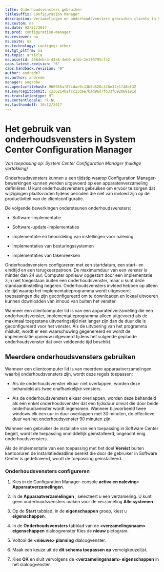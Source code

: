```yaml
---
title: Onderhoudsvensters gebruiken
titleSuffix: Configuration Manager
description: Verzamelingen en onderhoudsvensters gebruiken clients in System Center Configuration Manager effectief te beheren.
ms.custom: na
ms.date: 02/22/2017
ms.prod: configuration-manager
ms.reviewer: na
ms.suite: na
ms.technology: configmgr-other
ms.tgt_pltfrm: na
ms.topic: article
ms.assetid: 4564ebcb-41a8-4eb0-afdb-2e1f0795cfa2
caps.latest.revision: "6"
caps.handback.revision: "0"
author: andredm7
ms.author: andredm
manager: angrobe
ms.openlocfilehash: 960955af87cdae9c43b5b520c348e32e1f48ef32
ms.sourcegitcommit: c236214b2fcc13dae7bad96d7fb33f692868191d
ms.translationtype: MT
ms.contentlocale: nl-NL
ms.lasthandoff: 10/12/2017
---
```

# <a name="how-to-use-maintenance-windows-in-system-center-configuration-manager"></a>Het gebruik van onderhoudsvensters in System Center Configuration Manager

*Van toepassing op: System Center Configuration Manager (huidige vertakking)*

Onderhoudsvensters kunnen u een tijdstip waarop Configuration Manager-bewerkingen kunnen worden uitgevoerd op een apparatenverzameling definiëren. U kunt onderhoudsvensters gebruiken om ervoor te zorgen dat wijzigingen plaatsvinden tijdens perioden die niet van invloed zijn op de productiviteit van de clientconfiguratie.  

 De volgende bewerkingen ondersteunen onderhoudsvensters:  

-   Software-implementatie  

-   Software-update-implementaties  

-   Implementatie en beoordeling van instellingen voor naleving  

-   Implementaties van besturingssystemen  

-   Implementaties van takenreeksen  

 Onderhoudsvensters configureren met een startdatum, een start- en eindtijd en een terugkeerpatroon. De maximumduur van een venster is minder dan 24 uur. Computer opnieuw opgestart door een implementatie zijn niet toegestaan buiten een onderhoudsvenster, maar u kunt deze standaardinstelling negeren. Onderhoudsvensters invloed hebben op alleen de tijd waarop het implementatieprogramma wordt uitgevoerd; toepassingen die zijn geconfigureerd om te downloaden en lokaal uitvoeren kunnen downloaden van inhoud van buiten het venster.  

 Wanneer een clientcomputer lid is van een apparatenverzameling die een onderhoudsvenster, implementatieprogramma alleen uitgevoerd als de maximaal toegestane uitvoeringstijd niet langer zijn dan de duur die is geconfigureerd voor het venster. Als de uitvoering van het programma mislukt, wordt er een waarschuwing gegenereerd en wordt de implementatie opnieuw uitgevoerd tijdens het volgende geplande onderhoudsvenster dat over voldoende tijd beschikt.  

## <a name="using-multiple-maintenance-windows"></a>Meerdere onderhoudsvensters gebruiken  
 Wanneer een clientcomputer lid is van meerdere apparaatverzamelingen waarbij onderhoudsvensters zijn, wordt deze regels toepassen:  

-   Als de onderhoudsvenster elkaar niet overlappen, worden deze behandeld als twee onafhankelijke vensters.  

-   Als de onderhoudsvensters elkaar overlappen, worden deze behandeld als één enkel onderhoudsvenster dat een tijdsduur omvat die door beide onderhoudsvenster wordt ingenomen. Wanneer bijvoorbeeld twee windows elk een uur in duur overlappen met 30 minuten, de effectieve duur van het onderhoudsvenster 90 minuten zijn.  

 Wanneer een gebruiker de installatie van een toepassing in Software Center begint, wordt de toepassing onmiddellijk geïnstalleerd, ongeacht enig onderhoudsvensters.  

 Als de implementatie van een toepassing met het doel **Vereist** buiten kantooruren de installatiedeadline bereikt die door de gebruiker in Software Center is gedefinieerd, wordt de toepassing geïnstalleerd.  

### <a name="how-to-configure-maintenance-windows"></a>Onderhoudsvensters configureren  

1.  Kies in de Configuration Manager-console **activa en naleving**>  **Apparaatverzamelingen**.  

3.  In de **Apparaatverzamelingen** , selecteert u een verzameling. U kunt geen onderhoudsvensters maken voor de verzameling **Alle systemen** .  

4.  Op de **Start** tabblad, in de **eigenschappen** groep, kiest u **eigenschappen**.  

5.  In de **Onderhoudsvensters** tabblad van de  **&lt;verzamelingsnaam\> eigenschappen** dialoogvenster Kies de **nieuw** pictogram.  

6.  Voltooi de  **&lt;nieuwe\> planning** dialoogvenster.  

7.  Maak een keuze uit de **dit schema toepassen op** vervolgkeuzelijst.  

8.  Kies **OK** en sluit vervolgens de  **&lt;verzamelingsnaam\> eigenschappen** in het dialoogvenster.  
